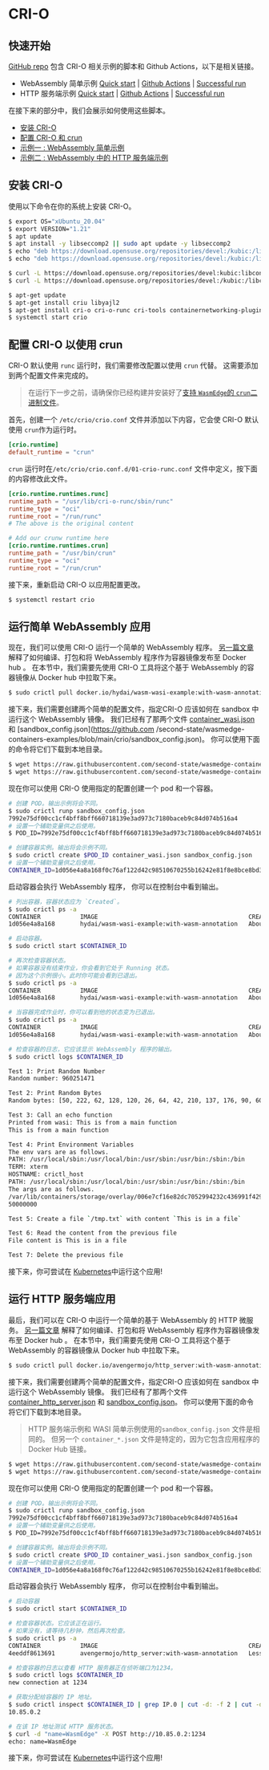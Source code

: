 # CRI-O

## 快速开始

 [GitHub repo](https://github.com/second-state/wasmedge-containers-examples/) 包含 CRI-O 相关示例的脚本和 Github Actions，以下是相关链接。

* WebAssembly 简单示例  [Quick start](https://github.com/second-state/wasmedge-containers-examples/blob/main/crio/README.md) | [Github Actions](https://github.com/second-state/wasmedge-containers-examples/blob/main/.github/workflows/crio.yml) | [Successful run](https://github.com/second-state/wasmedge-containers-examples/runs/4317457300?check_suite_focus=true#step:4:37)
* HTTP 服务端示例 [Quick start](https://github.com/second-state/wasmedge-containers-examples/blob/main/crio/http_server/README.md) | [Github Actions](https://github.com/second-state/wasmedge-containers-examples/blob/main/.github/workflows/crio-server.yml) | [Successful run](https://github.com/second-state/wasmedge-containers-examples/runs/4317457313?check_suite_focus=true#step:4:54)

在接下来的部分中，我们会展示如何使用这些脚本。

* [安装 CRI-O](#安装-cri-o)
* [配置 CRI-O 和 crun](#配置-CRI-O-以使用-crun)
* [示例一 :  WebAssembly 简单示例](#运行简单-WebAssembly-应用)
* [示例二 : WebAssembly 中的 HTTP 服务端示例](#运行-HTTP-服务端应用)

## 安装 CRI-O

使用以下命令在你的系统上安装 CRI-O。

```bash
$ export OS="xUbuntu_20.04"
$ export VERSION="1.21"
$ apt update
$ apt install -y libseccomp2 || sudo apt update -y libseccomp2
$ echo "deb https://download.opensuse.org/repositories/devel:/kubic:/libcontainers:/stable/$OS/ /" > /etc/apt/sources.list.d/devel:kubic:libcontainers:stable.list
$ echo "deb https://download.opensuse.org/repositories/devel:/kubic:/libcontainers:/stable:/cri-o:/$VERSION/$OS/ /" > /etc/apt/sources.list.d/devel:kubic:libcontainers:stable:cri-o:$VERSION.list

$ curl -L https://download.opensuse.org/repositories/devel:kubic:libcontainers:stable:cri-o:$VERSION/$OS/Release.key | apt-key add -
$ curl -L https://download.opensuse.org/repositories/devel:/kubic:/libcontainers:/stable/$OS/Release.key | apt-key add -

$ apt-get update
$ apt-get install criu libyajl2
$ apt-get install cri-o cri-o-runc cri-tools containernetworking-plugins
$ systemctl start crio
```

## 配置 CRI-O 以使用 crun

CRI-O 默认使用 `runc` 运行时，我们需要修改配置以使用 `crun` 代替。
这需要添加到两个配置文件来完成的。

>在运行下一步之前，请确保你已经构建并安装好了[支持 `WasmEdge`的 `crun`二进制文件](../container/crun.md)。 

首先，创建一个 `/etc/crio/crio.conf` 文件并添加以下内容，它会使 CRI-O 默认使用 `crun`作为运行时。

```conf
[crio.runtime]
default_runtime = "crun"
```

`crun` 运行时在`/etc/crio/crio.conf.d/01-crio-runc.conf` 文件中定义，按下面的内容修改此文件。

```conf
[crio.runtime.runtimes.runc]
runtime_path = "/usr/lib/cri-o-runc/sbin/runc"
runtime_type = "oci"
runtime_root = "/run/runc"
# The above is the original content

# Add our crunw runtime here
[crio.runtime.runtimes.crun]
runtime_path = "/usr/bin/crun"
runtime_type = "oci"
runtime_root = "/run/crun"
```

接下来，重新启动 CRI-O 以应用配置更改。

```bash
$ systemctl restart crio
```

## 运行简单 WebAssembly 应用

现在，我们可以使用 CRI-O 运行一个简单的 WebAssembly 程序。
[另一篇文章](../demo/wasi.md) 解释了如何编译、打包和将 WebAssembly 程序作为容器镜像发布至 Docker hub 。
在本节中，我们需要先使用 CRI-O 工具将这个基于 WebAssembly 的容器镜像从 Docker hub 中拉取下来。

```bash
$ sudo crictl pull docker.io/hydai/wasm-wasi-example:with-wasm-annotation
```

接下来，我们需要创建两个简单的配置文件，指定CRI-O 应该如何在 sandbox 中运行这个 WebAssembly 镜像。 我们已经有了那两个文件 [container_wasi.json](https://github.com/second-state/wasmedge-containers-examples/blob/main/crio/container_wasi.json) 和 [sandbox_config.json](https://github.com /second-state/wasmedge-containers-examples/blob/main/crio/sandbox_config.json)。
你可以使用下面的命令将它们下载到本地目录。

```bash
$ wget https://raw.githubusercontent.com/second-state/wasmedge-containers-examples/main/crio/sandbox_config.json
$ wget https://raw.githubusercontent.com/second-state/wasmedge-containers-examples/main/crio/container_wasi.json
```

现在你可以使用 CRI-O 使用指定的配置创建一个 pod 和一个容器。

```bash
# 创建 POD。输出示例将会不同。
$ sudo crictl runp sandbox_config.json
7992e75df00cc1cf4bff8bff660718139e3ad973c7180baceb9c84d074b516a4
# 设置一个辅助变量供之后使用。
$ POD_ID=7992e75df00cc1cf4bff8bff660718139e3ad973c7180baceb9c84d074b516a4

# 创建容器实例。输出将会示例不同。
$ sudo crictl create $POD_ID container_wasi.json sandbox_config.json
# 设置一个辅助变量供之后使用。
CONTAINER_ID=1d056e4a8a168f0c76af122d42c98510670255b16242e81f8e8bce8bd3a4476f
```

启动容器会执行 WebAssembly 程序， 你可以在控制台中看到输出。

```bash
# 列出容器，容器状态应为 `Created`。
$ sudo crictl ps -a
CONTAINER           IMAGE                                          CREATED              STATE               NAME                     ATTEMPT             POD ID
1d056e4a8a168       hydai/wasm-wasi-example:with-wasm-annotation   About a minute ago   Created             podsandbox1-wasm-wasi   0                   7992e75df00cc

# 启动容器。
$ sudo crictl start $CONTAINER_ID

# 再次检查容器状态。
# 如果容器没有结束作业，你会看到它处于 Running 状态。
# 因为这个示例很小。此时你可能会看到已退出。
$ sudo crictl ps -a
CONTAINER           IMAGE                                          CREATED              STATE               NAME                     ATTEMPT             POD ID
1d056e4a8a168       hydai/wasm-wasi-example:with-wasm-annotation   About a minute ago   Running             podsandbox1-wasm-wasi   0                   7992e75df00cc

# 当容器完成作业时，你可以看到他的状态变为已退出。
$ sudo crictl ps -a
CONTAINER           IMAGE                                          CREATED              STATE               NAME                     ATTEMPT             POD ID
1d056e4a8a168       hydai/wasm-wasi-example:with-wasm-annotation   About a minute ago   Exited              podsandbox1-wasm-wasi   0                   7992e75df00cc

# 检查容器的日志，它应该显示 WebAssembly 程序的输出。
$ sudo crictl logs $CONTAINER_ID

Test 1: Print Random Number
Random number: 960251471

Test 2: Print Random Bytes
Random bytes: [50, 222, 62, 128, 120, 26, 64, 42, 210, 137, 176, 90, 60, 24, 183, 56, 150, 35, 209, 211, 141, 146, 2, 61, 215, 167, 194, 1, 15, 44, 156, 27, 179, 23, 241, 138, 71, 32, 173, 159, 180, 21, 198, 197, 247, 80, 35, 75, 245, 31, 6, 246, 23, 54, 9, 192, 3, 103, 72, 186, 39, 182, 248, 80, 146, 70, 244, 28, 166, 197, 17, 42, 109, 245, 83, 35, 106, 130, 233, 143, 90, 78, 155, 29, 230, 34, 58, 49, 234, 230, 145, 119, 83, 44, 111, 57, 164, 82, 120, 183, 194, 201, 133, 106, 3, 73, 164, 155, 224, 218, 73, 31, 54, 28, 124, 2, 38, 253, 114, 222, 217, 202, 59, 138, 155, 71, 178, 113]

Test 3: Call an echo function
Printed from wasi: This is from a main function
This is from a main function

Test 4: Print Environment Variables
The env vars are as follows.
PATH: /usr/local/sbin:/usr/local/bin:/usr/sbin:/usr/bin:/sbin:/bin
TERM: xterm
HOSTNAME: crictl_host
PATH: /usr/local/sbin:/usr/local/bin:/usr/sbin:/usr/bin:/sbin:/bin
The args are as follows.
/var/lib/containers/storage/overlay/006e7cf16e82dc7052994232c436991f429109edea14a8437e74f601b5ee1e83/merged/wasi_example_main.wasm
50000000

Test 5: Create a file `/tmp.txt` with content `This is in a file`

Test 6: Read the content from the previous file
File content is This is in a file

Test 7: Delete the previous file
```

接下来，你可尝试在 [Kubernetes](../../kubernetes/kubernetes.md)中运行这个应用!

##  **运行 HTTP 服务端应用**

最后，我们可以在 CRI-O 中运行一个简单的基于 WebAssembly 的 HTTP 微服务。
[另一篇文章](../demo/server.md) 解释了如何编译、打包和将 WebAssembly 程序作为容器镜像发布至 Docker hub 。
在本节中，我们需要先使用 CRI-O 工具将这个基于 WebAssembly 的容器镜像从 Docker hub 中拉取下来。

```bash
$ sudo crictl pull docker.io/avengermojo/http_server:with-wasm-annotation
```

接下来，我们需要创建两个简单的配置文件，指定CRI-O 应该如何在 sandbox 中运行这个 WebAssembly 镜像。 我们已经有了那两个文件  [container_http_server.json](https://raw.githubusercontent.com/second-state/wasmedge-containers-examples/main/crio/http_server/container_http_server.json) 和 [sandbox_config.json](https://github.com/second-state/wasmedge-containers-examples/blob/main/crio/sandbox_config.json)。
你可以使用下面的命令将它们下载到本地目录。

> HTTP 服务端示例和 WASI 简单示例使用的`sandbox_config.json` 文件是相同的。 但另一个 `container_*.json` 文件是特定的，因为它包含应用程序的 Docker Hub 链接。

```bash
$ wget https://raw.githubusercontent.com/second-state/wasmedge-containers-examples/main/crio/sandbox_config.json
$ wget https://raw.githubusercontent.com/second-state/wasmedge-containers-examples/main/crio/http_server/container_http_server.json
```

现在你可以使用 CRI-O 使用指定的配置创建一个 pod 和一个容器。

```bash
# 创建 POD。输出示例将会不同。
$ sudo crictl runp sandbox_config.json
7992e75df00cc1cf4bff8bff660718139e3ad973c7180baceb9c84d074b516a4
# 设置一个辅助变量供之后使用。
$ POD_ID=7992e75df00cc1cf4bff8bff660718139e3ad973c7180baceb9c84d074b516a4

# 创建容器实例。输出将会示例不同。
$ sudo crictl create $POD_ID container_wasi.json sandbox_config.json
# 设置一个辅助变量供之后使用。
CONTAINER_ID=1d056e4a8a168f0c76af122d42c98510670255b16242e81f8e8bce8bd3a4476f
```

启动容器会执行 WebAssembly 程序， 你可以在控制台中看到输出。

```bash
# 启动容器
$ sudo crictl start $CONTAINER_ID

# 检查容器状态。它应该正在运行。
# 如果没有，请等待几秒钟，然后再次检查。
$ sudo crictl ps -a
CONTAINER           IMAGE                                          CREATED                  STATE               NAME                ATTEMPT             POD ID
4eeddf8613691       avengermojo/http_server:with-wasm-annotation   Less than a second ago   Running             http_server         0                   1d84f30e7012e

# 检查容器的日志以查看 HTTP 服务器正在侦听端口为1234。
$ sudo crictl logs $CONTAINER_ID
new connection at 1234

# 获取分配给容器的 IP 地址。
$ sudo crictl inspect $CONTAINER_ID | grep IP.0 | cut -d: -f 2 | cut -d'"' -f 2
10.85.0.2

# 在该 IP 地址测试 HTTP 服务状态。
$ curl -d "name=WasmEdge" -X POST http://10.85.0.2:1234
echo: name=WasmEdge
```

接下来，你可尝试在 [Kubernetes](../../kubernetes/kubernetes.md)中运行这个应用!

